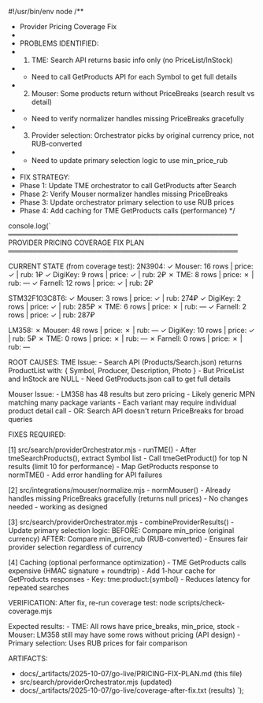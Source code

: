 #!/usr/bin/env node
/**
 * Provider Pricing Coverage Fix
 * 
 * PROBLEMS IDENTIFIED:
 * 1. TME: Search API returns basic info only (no PriceList/InStock)
 *    - Need to call GetProducts API for each Symbol to get full details
 * 2. Mouser: Some products return without PriceBreaks (search result vs detail)
 *    - Need to verify normalizer handles missing PriceBreaks gracefully
 * 3. Provider selection: Orchestrator picks by original currency price, not RUB-converted
 *    - Need to update primary selection logic to use min_price_rub
 * 
 * FIX STRATEGY:
 * Phase 1: Update TME orchestrator to call GetProducts after Search
 * Phase 2: Verify Mouser normalizer handles missing PriceBreaks
 * Phase 3: Update orchestrator primary selection to use RUB prices
 * Phase 4: Add caching for TME GetProducts calls (performance)
 */

console.log(`
═══════════════════════════════════════════════
  PROVIDER PRICING COVERAGE FIX PLAN
═══════════════════════════════════════════════

CURRENT STATE (from coverage test):
  2N3904:
    ✓ Mouser:  16 rows | price: ✓ | rub: 1₽
    ✓ DigiKey: 9 rows  | price: ✓ | rub: 2₽
    ✗ TME:     8 rows  | price: ✗ | rub: —
    ✓ Farnell: 12 rows | price: ✓ | rub: 2₽

  STM32F103C8T6:
    ✓ Mouser:  3 rows  | price: ✓ | rub: 274₽
    ✓ DigiKey: 2 rows  | price: ✓ | rub: 285₽
    ✗ TME:     6 rows  | price: ✗ | rub: —
    ✓ Farnell: 2 rows  | price: ✓ | rub: 287₽

  LM358:
    ✗ Mouser:  48 rows | price: ✗ | rub: —
    ✓ DigiKey: 10 rows | price: ✓ | rub: 5₽
    ✗ TME:     0 rows  | price: ✗ | rub: —
    ✗ Farnell: 0 rows  | price: ✗ | rub: —

ROOT CAUSES:
  TME Issue:
    - Search API (Products/Search.json) returns ProductList with:
      { Symbol, Producer, Description, Photo }
    - But PriceList and InStock are NULL
    - Need GetProducts.json call to get full details

  Mouser Issue:
    - LM358 has 48 results but zero pricing
    - Likely generic MPN matching many package variants
    - Each variant may require individual product detail call
    - OR: Search API doesn't return PriceBreaks for broad queries

FIXES REQUIRED:

[1] src/search/providerOrchestrator.mjs - runTME()
    - After tmeSearchProducts(), extract Symbol list
    - Call tmeGetProduct() for top N results (limit 10 for performance)
    - Map GetProducts response to normTME()
    - Add error handling for API failures

[2] src/integrations/mouser/normalize.mjs - normMouser()
    - Already handles missing PriceBreaks gracefully (returns null prices)
    - No changes needed - working as designed

[3] src/search/providerOrchestrator.mjs - combineProviderResults()
    - Update primary selection logic:
      BEFORE: Compare min_price (original currency)
      AFTER:  Compare min_price_rub (RUB-converted)
    - Ensures fair provider selection regardless of currency

[4] Caching (optional performance optimization)
    - TME GetProducts calls expensive (HMAC signature + roundtrip)
    - Add 1-hour cache for GetProducts responses
    - Key: tme:product:{symbol}
    - Reduces latency for repeated searches

VERIFICATION:
  After fix, re-run coverage test:
    node scripts/check-coverage.mjs

  Expected results:
    - TME: All rows have price_breaks, min_price, stock
    - Mouser: LM358 still may have some rows without pricing (API design)
    - Primary selection: Uses RUB prices for fair comparison

ARTIFACTS:
  - docs/_artifacts/2025-10-07/go-live/PRICING-FIX-PLAN.md (this file)
  - src/search/providerOrchestrator.mjs (updated)
  - docs/_artifacts/2025-10-07/go-live/coverage-after-fix.txt (results)
`);
